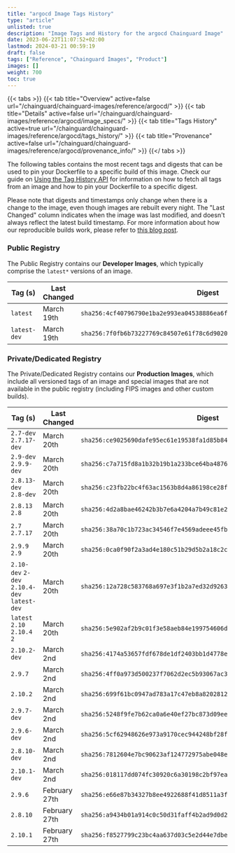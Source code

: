```yaml
---
title: "argocd Image Tags History"
type: "article"
unlisted: true
description: "Image Tags and History for the argocd Chainguard Image"
date: 2023-06-22T11:07:52+02:00
lastmod: 2024-03-21 00:59:19
draft: false
tags: ["Reference", "Chainguard Images", "Product"]
images: []
weight: 700
toc: true
---
```


{{< tabs >}}
{{< tab title="Overview" active=false url="/chainguard/chainguard-images/reference/argocd/" >}}
{{< tab title="Details" active=false url="/chainguard/chainguard-images/reference/argocd/image_specs/" >}}
{{< tab title="Tags History" active=true url="/chainguard/chainguard-images/reference/argocd/tags_history/" >}}
{{< tab title="Provenance" active=false url="/chainguard/chainguard-images/reference/argocd/provenance_info/" >}}
{{</ tabs >}}

The following tables contains the most recent tags and digests that can be used to pin your Dockerfile to a specific build of this image. Check our guide on [Using the Tag History API](/chainguard/chainguard-images/using-the-tag-history-api/) for information on how to fetch all tags from an image and how to pin your Dockerfile to a specific digest.

Please note that digests and timestamps only change when there is a change to the image, even though images are rebuilt every night. The "Last Changed" column indicates when the image was last modified, and doesn't always reflect the latest build timestamp. For more information about how our reproducible builds work, please refer to [this blog post](https://www.chainguard.dev/unchained/reproducing-chainguards-reproducible-image-builds).

### Public Registry
The Public Registry contains our **Developer Images**, which typically comprise the `latest*` versions of an image.

| Tag (s)       | Last Changed | Digest                                                                    |
|---------------|--------------|---------------------------------------------------------------------------|
|  `latest`     | March 19th   | `sha256:4cf40796790e1ba2e993ea04538886ea6f315f64702bed2192c4f4739f55af08` |
|  `latest-dev` | March 19th   | `sha256:7f0fb6b73227769c84507e61f78c6d902031f3fbef0721022a9c6fc7dea46239` |


### Private/Dedicated Registry
The Private/Dedicated Registry contains our **Production Images**, which include all versioned tags of an image and special images that are not available in the public registry (including FIPS images and other custom builds).

| Tag (s)                                       | Last Changed  | Digest                                                                    |
|-----------------------------------------------|---------------|---------------------------------------------------------------------------|
|  `2.7-dev` `2.7.17-dev`                       | March 20th    | `sha256:ce9025690dafe95ec61e19538fa1d85b84530679763d30cc95f2827f986be7b5` |
|  `2.9-dev` `2.9.9-dev`                        | March 20th    | `sha256:c7a715fd8a1b32b19b1a233bce64ba4876d2d6ce794186eaa366b36916a07490` |
|  `2.8.13-dev` `2.8-dev`                       | March 20th    | `sha256:c23fb22bc4f63ac1563b8d4a86198ce28f24752a1f87fffae65b082d14b7fc19` |
|  `2.8.13` `2.8`                               | March 20th    | `sha256:4d2a8bae46242b3b7e6a4204a7b49c81e233674d5da86e1bbc15aa92dbb2a81c` |
|  `2.7` `2.7.17`                               | March 20th    | `sha256:38a70c1b723ac34546f7e4569adeee45fba69a7b07114aebfa4de497073435c8` |
|  `2.9.9` `2.9`                                | March 20th    | `sha256:0ca0f90f2a3ad4e180c51b29d5b2a18c2ce46d2b6a1a438e56b7fc1b0337b47c` |
|  `2.10-dev` `2-dev` `2.10.4-dev` `latest-dev` | March 20th    | `sha256:12a728c583768a697e3f1b2a7ed32d9263b575fd65071f56588a52865e90a13e` |
|  `latest` `2.10` `2.10.4` `2`                 | March 20th    | `sha256:5e902af2b9c01f3e58aeb84e199754606d839ae3dccf28bc55aedd01ab3ada48` |
|  `2.10.2-dev`                                 | March 2nd     | `sha256:4174a53657fdf678de1df2403bb1d4778e1f6b83df8035a8df5f310f1483d750` |
|  `2.9.7`                                      | March 2nd     | `sha256:4ff0a973d500237f7062d2ec5b93067ac3300585873675e9c5559c3e5066da9b` |
|  `2.10.2`                                     | March 2nd     | `sha256:699f61bc0947ad783a17c47eb8a82028120a04b8ea437e96c88154ee6445f8f0` |
|  `2.9.7-dev`                                  | March 2nd     | `sha256:5248f9fe7b62ca0a6e40ef27bc873d09ee07495f2143adf31b9823dfb5e1dc63` |
|  `2.9.6-dev`                                  | March 2nd     | `sha256:5cf62948626e973a9170cec944248bf28f2b18202612310b60a54c2a96869609` |
|  `2.8.10-dev`                                 | March 2nd     | `sha256:7812604e7bc90623af124772975abe048e28143bc6e73949ff94e8f445280095` |
|  `2.10.1-dev`                                 | March 2nd     | `sha256:018117dd074fc30920c6a30198c2bf97eab512faeb1e6025e841226995e26ca7` |
|  `2.9.6`                                      | February 27th | `sha256:e66e87b34327b8ee4922688f41d8511a3fc03c4de77b73d5849a636dd713914f` |
|  `2.8.10`                                     | February 27th | `sha256:a9434b01a914c0c50d31faff4b2ad9d0d2fc1a7afa615220aabf060ea479ff96` |
|  `2.10.1`                                     | February 27th | `sha256:f8527799c23bc4aa637d03c5e2d44e7dbec62b59a614170e051d8897785feab8` |

